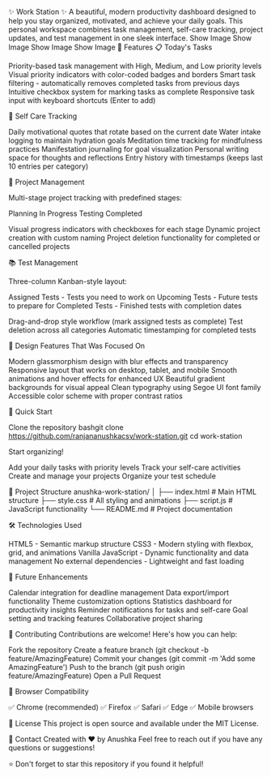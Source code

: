 ✨ Work Station ✨
A beautiful, modern productivity dashboard designed to help you stay organized, motivated, and achieve your daily goals. This personal workspace combines task management, self-care tracking, project updates, and test management in one sleek interface.
Show Image Show Image Show Image Show Image
🌟 Features
📋 Today's Tasks

Priority-based task management with High, Medium, and Low priority levels
Visual priority indicators with color-coded badges and borders
Smart task filtering - automatically removes completed tasks from previous days
Intuitive checkbox system for marking tasks as complete
Responsive task input with keyboard shortcuts (Enter to add)

🌸 Self Care Tracking

Daily motivational quotes that rotate based on the current date
Water intake logging to maintain hydration goals
Meditation time tracking for mindfulness practices
Manifestation journaling for goal visualization
Personal writing space for thoughts and reflections
Entry history with timestamps (keeps last 10 entries per category)

🚀 Project Management

Multi-stage project tracking with predefined stages:

Planning
In Progress
Testing
Completed


Visual progress indicators with checkboxes for each stage
Dynamic project creation with custom naming
Project deletion functionality for completed or cancelled projects

📚 Test Management

Three-column Kanban-style layout:

Assigned Tests - Tests you need to work on
Upcoming Tests - Future tests to prepare for
Completed Tests - Finished tests with completion dates


Drag-and-drop style workflow (mark assigned tests as complete)
Test deletion across all categories
Automatic timestamping for completed tests

🎨 Design Features That Was Focused On

Modern glassmorphism design with blur effects and transparency
Responsive layout that works on desktop, tablet, and mobile
Smooth animations and hover effects for enhanced UX
Beautiful gradient backgrounds for visual appeal
Clean typography using Segoe UI font family
Accessible color scheme with proper contrast ratios

🚀 Quick Start

Clone the repository
bashgit clone https://github.com/ranjananushkacsv/work-station.git
cd work-station

Start organizing!

Add your daily tasks with priority levels
Track your self-care activities
Create and manage your projects
Organize your test schedule



📁 Project Structure
anushka-work-station/
│
├── index.html          # Main HTML structure
├── style.css           # All styling and animations
├── script.js           # JavaScript functionality
└── README.md           # Project documentation

🛠️ Technologies Used

HTML5 - Semantic markup structure
CSS3 - Modern styling with flexbox, grid, and animations
Vanilla JavaScript - Dynamic functionality and data management
No external dependencies - Lightweight and fast loading


🔮 Future Enhancements

 Calendar integration for deadline management
 Data export/import functionality
 Theme customization options
 Statistics dashboard for productivity insights
 Reminder notifications for tasks and self-care
 Goal setting and tracking features
 Collaborative project sharing

🤝 Contributing
Contributions are welcome! Here's how you can help:

Fork the repository
Create a feature branch (git checkout -b feature/AmazingFeature)
Commit your changes (git commit -m 'Add some AmazingFeature')
Push to the branch (git push origin feature/AmazingFeature)
Open a Pull Request

📱 Browser Compatibility

✅ Chrome (recommended)
✅ Firefox
✅ Safari
✅ Edge
✅ Mobile browsers

📄 License
This project is open source and available under the MIT License.

📧 Contact
Created with ❤️ by Anushka
Feel free to reach out if you have any questions or suggestions!

⭐ Don't forget to star this repository if you found it helpful!